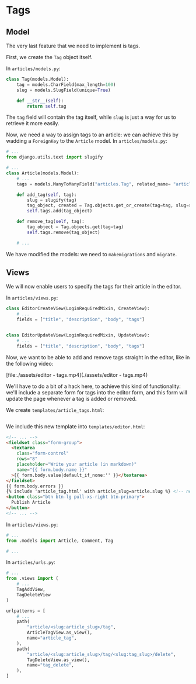 # Tags

## Model

The very last feature that we need to implement is tags.

First, we create the `Tag` object itself.

In `articles/models.py`:

``` python
class Tag(models.Model):
    tag = models.CharField(max_length=100)
    slug = models.SlugField(unique=True)

    def __str__(self):
        return self.tag
```

The `tag` field will contain the tag itself, while `slug` is just a way
for us to retrieve it more easily.

Now, we need a way to assign tags to an article: we can achieve this by
wadding a `ForeignKey` to the `Article` model. In `articles/models.py`:

``` python
# ...
from django.utils.text import slugify

# ...
class Article(models.Model):
    # ...
    tags = models.ManyToManyField("articles.Tag", related_name= "articles", blank=True)

    def add_tag(self, tag):
        slug = slugify(tag)
        tag_object, created = Tag.objects.get_or_create(tag=tag, slug=slug)
        self.tags.add(tag_object)

    def remove_tag(self, tag):
        tag_object = Tag.objects.get(tag=tag)
        self.tags.remove(tag_object)

    # ...
```

We have modified the models: we need to `makemigrations` and `migrate`.

## Views

We will now enable users to specify the tags for their article in the
editor.

In `articles/views.py`:

``` python
class EditorCreateView(LoginRequiredMixin, CreateView):
    # ...
    fields = ["title", "description", "body", "tags"]


class EditorUpdateView(LoginRequiredMixin, UpdateView):
    # ...
    fields = ["title", "description", "body", "tags"]
```

Now, we want to be able to add and remove tags straight in the editor,
like in the following video:

[file:./assets/editor - tags.mp4](./assets/editor - tags.mp4)

We'll have to do a bit of a hack here, to achieve this kind of
functionality: we'll include a separate form for tags into the editor
form, and this form will update the page whenever a tag is added or
removed.

We create `templates/article_tags.html`:

``` html
```

We include this new template into `templates/editor.html`:

``` html
<!-- ... -->
<fieldset class="form-group">
  <textarea
    class="form-control"
    rows="8"
    placeholder="Write your article (in markdown)"
    name="{{ form.body.name }}"
  >{{ form.body.value|default_if_none:'' }}</textarea>
</fieldset>
{{ form.body.errors }}
{% include 'article_tag.html' with article_slug=article.slug %} <!-- new -->
<button class="btn btn-lg pull-xs-right btn-primary">
  Publish Article
</button>
<!-- ... -->
```

In `articles/views.py`:

``` python
# ...
from .models import Article, Comment, Tag

# ...
```

In `articles/urls.py`:

``` python
# ...
from .views import (
    # ...
    TagAddView,
    TagDeleteView
)

urlpatterns = [
    # ...
    path(
        "article/<slug:article_slug>/tag",
        ArticleTagView.as_view(),
        name="article_tag",
    ),
    path(
        "article/<slug:article_slug>/tag/<slug:tag_slug>/delete",
        TagDeleteView.as_view(),
        name="tag_delete",
    ),
]
```
